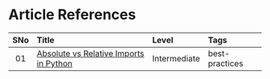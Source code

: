 # Article References

| SNo | Title                                  | Level        | Tags           |
| :-: | :------------------------------------- | :----------- | :------------- |
| 01  | [Absolute vs Relative Imports in Python](./type_of_imports.py) | Intermediate | best-practices |
